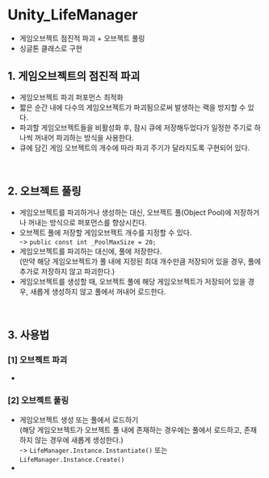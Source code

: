 # Unity_LifeManager
 - 게임오브젝트 점진적 파괴 + 오브젝트 풀링
 - 싱글톤 클래스로 구현
　

  
## 1. 게임오브젝트의 점진적 파괴
 - 게임오브젝트 파괴 퍼포먼스 최적화
 - 짧은 순간 내에 다수의 게임오브젝트가 파괴됨으로써 발생하는 랙을 방지할 수 있다.
 - 파괴할 게임오브젝트들을 비활성화 후, 잠시 큐에 저장해두었다가 일정한 주기로 하나씩 꺼내어 파괴하는 방식을 사용한다.
 - 큐에 담긴 게임 오브젝트의 개수에 따라 파괴 주기가 달라지도록 구현되어 있다.  
 
 
<br>
  
## 2. 오브젝트 풀링
 - 게임오브젝트를 파괴하거나 생성하는 대신, 오브젝트 풀(Object Pool)에 저장하거나 꺼내는 방식으로 퍼포먼스를 향상시킨다.
 - 오브젝트 풀에 저장할 게임오브젝트 개수를 지정할 수 있다.
   <br> -> ``` public const int _PoolMaxSize = 20; ```
 - 게임오브젝트를 파괴하는 대신에, 풀에 저장한다.
   <br> (만약 해당 게임오브젝트가 풀 내에 지정된 최대 개수만큼 저장되어 있을 경우, 풀에 추가로 저장하지 않고 파괴한다.)
 - 게임오브젝트를 생성할 때, 오브젝트 풀에 해당 게임오브젝트가 저장되어 있을 경우, 새롭게 생성하지 않고 풀에서 꺼내어 로드한다.
 
 
<br>
  
## 3. 사용법
 ### [1] 오브젝트 파괴
  - ``` LifeManager.Instance.
  
 ### [2] 오브젝트 풀링
  - 게임오브젝트 생성 또는 풀에서 로드하기
    <br> (해당 게임오브젝트가 오브젝트 풀 내에 존재하는 경우에는 풀에서 로드하고, 존재하지 않는 경우에 새롭게 생성한다.)
    <br> -> ``` LifeManager.Instance.Instantiate() ``` 또는
    <br> ``` LifeManager.Instance.Create() ```
  - 
